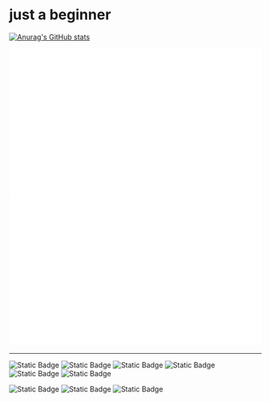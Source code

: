 # just a beginner

[![Anurag's GitHub stats](https://github-readme-stats.vercel.app/api?username=in-serinder)](https://github.com/in-serinder/github-readme-stats)

![repoGit ](generated/overview.svg)
![repoGit](generated/languages.svg)



<a href="https://github.com/jstrieb/github-stats">
<!-- <img src="https://raw.githubusercontent.com/in-serinder/statsuse/master/generated/overview.svg#gh-dark-mode-only" /> -->
<!-- <img src="https://raw.githubusercontent.com/in-serinder/statsuse/master/generated/languages.svg#gh-dark-mode-only" /> -->
</a>


---
![Static Badge](https://img.shields.io/badge/Proficient-Linux-blue?logo=archlinux)
![Static Badge](https://img.shields.io/badge/Understand-Embedded-%230091BD?logo=arm)
![Static Badge](https://img.shields.io/badge/%20Competent%20-%20Blender-%23E87D0D?logo=blender&logoColor=%23E87D0D)
![Static Badge](https://img.shields.io/badge/Competent-javascript-%23F7DF1E?logo=javascript)
![Static Badge](https://img.shields.io/badge/Competent-Docker-%232496ED?logo=docker)
![Static Badge](https://img.shields.io/badge/Comptent-C%2B%2B-%2300599C?logo=cplusplus)

  
![Static Badge](https://img.shields.io/badge/Master-Python-%2350fe43?logo=python)
![Static Badge](https://img.shields.io/badge/Understand-VUE-%234FC08D?logo=vuedotjs)
![Static Badge](https://img.shields.io/badge/Familiar-Java-%23FF3333?logo=coffeescript)

